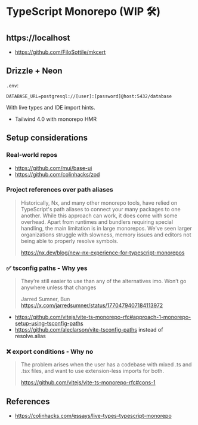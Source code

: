 # TypeScript Monorepo (WIP 🛠)

## https://localhost

- https://github.com/FiloSottile/mkcert

## Drizzle + Neon

`.env`:

```
DATABASE_URL=postgresql://[user]:[password]@host:5432/database
```

With live types and IDE import hints.

- Tailwind 4.0 with monorepo HMR

## Setup considerations

### Real-world repos

- https://github.com/mui/base-ui
- https://github.com/colinhacks/zod

### Project references over path aliases

> Historically, Nx, and many other monorepo tools, have relied on TypeScript's path aliases to connect your many packages to one another. While this approach can work, it does come with some overhead. Apart from runtimes and bundlers requiring special handling, the main limitation is in large monorepos. We've seen larger organizations struggle with slowness, memory issues and editors not being able to properly resolve symbols.
>
> https://nx.dev/blog/new-nx-experience-for-typescript-monorepos

### ✅ tsconfig paths - Why yes

> They’re still easier to use than any of the alternatives imo. Won’t go anywhere unless that changes
>
> Jarred Sumner, Bun
> https://x.com/jarredsumner/status/1770479407184113972

- https://github.com/vitejs/vite-ts-monorepo-rfc#approach-1-monorepo-setup-using-tsconfig-paths
- https://github.com/aleclarson/vite-tsconfig-paths instead of resolve.alias

### ❌ export conditions - Why no

> The problem arises when the user has a codebase with mixed .ts and .tsx files, and want to use extension-less imports for both.
>
> https://github.com/vitejs/vite-ts-monorepo-rfc#cons-1

## References

- https://colinhacks.com/essays/live-types-typescript-monorepo
